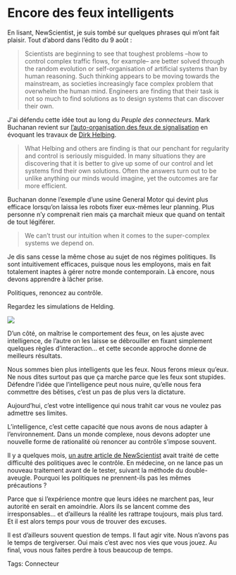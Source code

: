 # Encore des feux intelligents

En lisant, NewScientist, je suis tombé sur quelques phrases qui m’ont fait plaisir. Tout d’abord dans l’édito du 9 août :

> Scientists are beginning to see that toughest problems –how to control complex traffic flows, for example– are better solved through the random evolution or self-organisation of artificial systems than by human reasoning. Such thinking appears to be moving towards the mainstream, as societies increasingly face complex problem that overwhelm the human mind. Engineers are finding that their task is not so much to find solutions as to design systems that can discover their own.

J'ai défendu cette idée tout au long du *Peuple des connecteurs*. Mark Buchanan revient sur [l’auto-organisation des feux de signalisation](http://www.newscientist.com/channel/being-human/mg19926681.500-why-complex-systems-do-better-without-us.html) en évoquant les travaux de [Dirk Helbing](http://www.soms.ethz.ch/).

> What Helbing and others are finding is that our penchant for regularity and control is seriously misguided. In many situations they are discovering that it is better to give up some of our control and let systems find their own solutions. Often the answers turn out to be unlike anything our minds would imagine, yet the outcomes are far more efficient.

Buchanan donne l’exemple d’une usine General Motor qui devint plus efficace lorsqu’on laissa les robots fixer eux-mêmes leur planning. Plus personne n’y comprenait rien mais ça marchait mieux que quand on tentait de tout légiférer.

> We can’t trust our intuition when it comes to the super-complex systems we depend on.

Je dis sans cesse la même chose au sujet de nos régimes politiques. Ils sont intuitivement efficaces, puisque nous les employons, mais en fait totalement inaptes à gérer notre monde contemporain. Là encore, nous devons apprendre à lâcher prise.

Politiques, renoncez au contrôle.

Regardez les simulations de Helding.

 

![](http://blog.tcrouzet.comhttps://tcrouzet.com/images_tc/2008/08/helbing.jpg)

D’un côté, on maîtrise le comportement des feux, on les ajuste avec intelligence, de l’autre on les laisse se débrouiller en fixant simplement quelques règles d’interaction… et cette seconde approche donne de meilleurs résultats.

Nous sommes bien plus intelligents que les feux. Nous ferons mieux qu’eux. Ne nous dites surtout pas que ça marche parce que les feux sont stupides. Défendre l’idée que l’intelligence peut nous nuire, qu’elle nous fera commettre des bêtises, c’est un pas de plus vers la dictature.

Aujourd’hui, c’est votre intelligence qui nous trahit car vous ne voulez pas admettre ses limites.

L’intelligence, c’est cette capacité que nous avons de nous adapter à l’environnement. Dans un monde complexe, nous devons adopter une nouvelle forme de rationalité où renoncer au contrôle s’impose souvent.

Il y a quelques mois, [un autre article de NewScientist](http://www.newscientist.com/channel/being-human/mg19826571.900-science-rules-ok-running-societies-the-rational-way.html) avait traité de cette difficulté des politiques avec le contrôle. En médecine, on ne lance pas un nouveau traitement avant de le tester, suivant la méthode du double-aveugle. Pourquoi les politiques ne prennent-ils pas les mêmes précautions ?

Parce que si l’expérience montre que leurs idées ne marchent pas, leur autorité en serait en amoindrie. Alors ils se lancent comme des irresponsables… et d’ailleurs la réalité les rattrape toujours, mais plus tard. Et il est alors temps pour vous de trouver des excuses.

Il est d’ailleurs souvent question de temps. Il faut agir vite. Nous n’avons pas le temps de tergiverser. Oui mais c’est avec nos vies que vous jouez. Au final, vous nous faites perdre à tous beaucoup de temps.

Tags: Connecteur